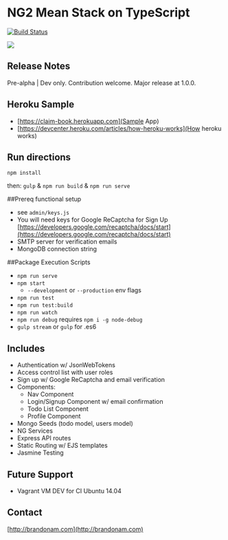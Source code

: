 # NG2 Mean Stack on TypeScript

[![Build Status](https://travis-ci.org/bamtron5/mean-ngtwo.svg?branch=master)](https://travis-ci.org/bamtron5/mean-ngtwo)

![](https://media.giphy.com/media/xT9DPQvQ4wuYAbCRtC/giphy.gif "")

## Release Notes
Pre-alpha | Dev only. Contribution welcome.  Major release at 1.0.0.

## Heroku Sample
- [https://claim-book.herokuapp.com](Sample App) 
- [https://devcenter.heroku.com/articles/how-heroku-works](How heroku works)

## Run directions
`npm install`

then:
`gulp` & `npm run build` & `npm run serve`

##Prereq functional setup
- see `admin/keys.js`
- You will need keys for Google ReCaptcha for Sign Up [https://developers.google.com/recaptcha/docs/start](https://developers.google.com/recaptcha/docs/start)
- SMTP server for verification emails
- MongoDB connection string

##Package Execution Scripts
- `npm run serve`
- `npm start`
	- `--development` or `--production` env flags
- `npm run test`
- `npm run test:build`
- `npm run watch`
- `npm run debug` requires `npm i -g node-debug`
- `gulp stream` or `gulp` for .es6

## Includes	
* Authentication w/ JsonWebTokens
* Access control list with user roles
* Sign up w/ Google ReCaptcha and email verification
* Components:
	- Nav Component
	- Login/Signup Component w/ email confirmation
	- Todo List Component
	- Profile Component 
* Mongo Seeds (todo model, users model)
* NG Services
* Express API routes
* Static Routing w/ EJS templates
* Jasmine Testing

## Future Support
- Vagrant VM DEV for CI Ubuntu 14.04

## Contact 
[http://brandonam.com](http://brandonam.com)
